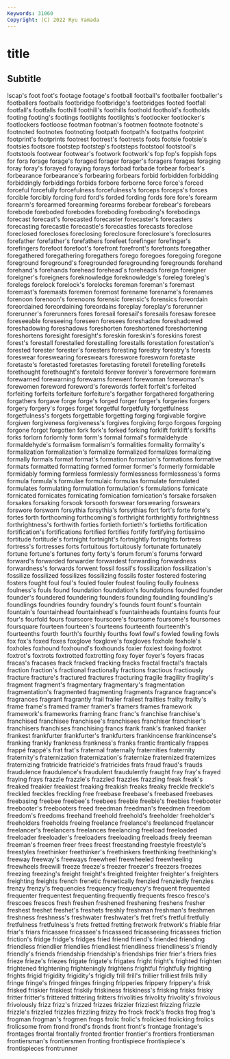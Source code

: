 ```yaml
---
Keywords: 31060
Copyright: (C) 2022 Ryu Yamada
---
```



# title

## Subtitle
lscap's
foot foot's footage footage's football football's footballer footballer's footballers footballs
footbridge footbridge's footbridges footed footfall footfall's footfalls foothill foothill's foothills
foothold foothold's footholds footing footing's footings footlights footlights's footlocker footlocker's
footlockers footloose footman footman's footmen footnote footnote's footnoted footnotes footnoting
footpath footpath's footpaths footprint footprint's footprints footrest footrest's footrests foots
footsie footsie's footsies footsore footstep footstep's footsteps footstool footstool's footstools
footwear footwear's footwork footwork's fop fop's foppish fops for fora
forage forage's foraged forager forager's foragers forages foraging foray foray's
forayed foraying forays forbad forbade forbear forbear's forbearance forbearance's forbearing
forbears forbid forbidden forbidding forbiddingly forbiddings forbids forbore forborne force
force's forced forceful forcefully forcefulness forcefulness's forceps forceps's forces forcible
forcibly forcing ford ford's forded fording fords fore fore's forearm
forearm's forearmed forearming forearms forebear forebear's forebears forebode foreboded forebodes
foreboding foreboding's forebodings forecast forecast's forecasted forecaster forecaster's forecasters forecasting
forecastle forecastle's forecastles forecasts foreclose foreclosed forecloses foreclosing foreclosure foreclosure's
foreclosures forefather forefather's forefathers forefeet forefinger forefinger's forefingers forefoot forefoot's
forefront forefront's forefronts foregather foregathered foregathering foregathers forego foregoes foregoing
foregone foreground foreground's foregrounded foregrounding foregrounds forehand forehand's forehands forehead
forehead's foreheads foreign foreigner foreigner's foreigners foreknowledge foreknowledge's foreleg foreleg's
forelegs forelock forelock's forelocks foreman foreman's foremast foremast's foremasts foremen
foremost forename forename's forenames forenoon forenoon's forenoons forensic forensic's forensics
foreordain foreordained foreordaining foreordains foreplay foreplay's forerunner forerunner's forerunners fores
foresail foresail's foresails foresaw foresee foreseeable foreseeing foreseen foresees foreshadow
foreshadowed foreshadowing foreshadows foreshorten foreshortened foreshortening foreshortens foresight foresight's foreskin
foreskin's foreskins forest forest's forestall forestalled forestalling forestalls forestation forestation's
forested forester forester's foresters foresting forestry forestry's forests foreswear foreswearing
foreswears foreswore foresworn foretaste foretaste's foretasted foretastes foretasting foretell foretelling
foretells forethought forethought's foretold forever forever's forevermore forewarn forewarned forewarning
forewarns forewent forewoman forewoman's forewomen foreword foreword's forewords forfeit forfeit's
forfeited forfeiting forfeits forfeiture forfeiture's forgather forgathered forgathering forgathers forgave
forge forge's forged forger forger's forgeries forgers forgery forgery's forges
forget forgetful forgetfully forgetfulness forgetfulness's forgets forgettable forgetting forging forgivable
forgive forgiven forgiveness forgiveness's forgives forgiving forgo forgoes forgoing forgone
forgot forgotten fork fork's forked forking forklift forklift's forklifts forks
forlorn forlornly form form's formal formal's formaldehyde formaldehyde's formalism formalism's
formalities formality formality's formalization formalization's formalize formalized formalizes formalizing formally
formals format format's formation formation's formations formative formats formatted formatting
formed former former's formerly formidable formidably forming formless formlessly formlessness
formlessness's forms formula formula's formulae formulaic formulas formulate formulated formulates
formulating formulation formulation's formulations fornicate fornicated fornicates fornicating fornication fornication's
forsake forsaken forsakes forsaking forsook forsooth forswear forswearing forswears forswore
forsworn forsythia forsythia's forsythias fort fort's forte forte's fortes forth
forthcoming forthcoming's forthright forthrightly forthrightness forthrightness's forthwith forties fortieth fortieth's
fortieths fortification fortification's fortifications fortified fortifies fortify fortifying fortissimo fortitude
fortitude's fortnight fortnight's fortnightly fortnights fortress fortress's fortresses forts fortuitous
fortuitously fortunate fortunately fortune fortune's fortunes forty forty's forum forum's
forums forward forward's forwarded forwarder forwardest forwarding forwardness forwardness's forwards
forwent fossil fossil's fossilization fossilization's fossilize fossilized fossilizes fossilizing fossils
foster fostered fostering fosters fought foul foul's fouled fouler foulest
fouling foully foulness foulness's fouls found foundation foundation's foundations founded
founder founder's foundered foundering founders founding foundling foundling's foundlings foundries
foundry foundry's founds fount fount's fountain fountain's fountainhead fountainhead's fountainheads
fountains founts four four's fourfold fours fourscore fourscore's foursome foursome's
foursomes foursquare fourteen fourteen's fourteens fourteenth fourteenth's fourteenths fourth fourth's
fourthly fourths fowl fowl's fowled fowling fowls fox fox's foxed
foxes foxglove foxglove's foxgloves foxhole foxhole's foxholes foxhound foxhound's foxhounds
foxier foxiest foxing foxtrot foxtrot's foxtrots foxtrotted foxtrotting foxy foyer
foyer's foyers fracas fracas's fracases frack fracked fracking fracks fractal
fractal's fractals fraction fraction's fractional fractionally fractions fractious fractiously fracture
fracture's fractured fractures fracturing fragile fragility fragility's fragment fragment's fragmentary
fragmentary's fragmentation fragmentation's fragmented fragmenting fragments fragrance fragrance's fragrances fragrant
fragrantly frail frailer frailest frailties frailty frailty's frame frame's framed
framer framer's framers frames framework framework's frameworks framing franc franc's
franchise franchise's franchised franchisee franchisee's franchisees franchiser franchiser's franchisers franchises
franchising francs frank frank's franked franker frankest frankfurter frankfurter's frankfurters
frankincense frankincense's franking frankly frankness frankness's franks frantic frantically frappes
frappé frappé's frat frat's fraternal fraternally fraternities fraternity fraternity's fraternization
fraternization's fraternize fraternized fraternizes fraternizing fratricide fratricide's fratricides frats fraud
fraud's frauds fraudulence fraudulence's fraudulent fraudulently fraught fray fray's frayed
fraying frays frazzle frazzle's frazzled frazzles frazzling freak freak's freaked
freakier freakiest freaking freakish freaks freaky freckle freckle's freckled freckles
freckling free freebase freebase's freebased freebases freebasing freebee freebee's freebees
freebie freebie's freebies freebooter freebooter's freebooters freed freedman freedman's freedmen
freedom freedom's freedoms freehand freehold freehold's freeholder freeholder's freeholders freeholds
freeing freelance freelance's freelanced freelancer freelancer's freelancers freelances freelancing freeload
freeloaded freeloader freeloader's freeloaders freeloading freeloads freely freeman freeman's freemen
freer frees freest freestanding freestyle freestyle's freestyles freethinker freethinker's freethinkers
freethinking freethinking's freeway freeway's freeways freewheel freewheeled freewheeling freewheels freewill
freeze freeze's freezer freezer's freezers freezes freezing freezing's freight freight's
freighted freighter freighter's freighters freighting freights french frenetic frenetically frenzied
frenziedly frenzies frenzy frenzy's frequencies frequency frequency's frequent frequented frequenter
frequentest frequenting frequently frequents fresco fresco's frescoes frescos fresh freshen
freshened freshening freshens fresher freshest freshet freshet's freshets freshly freshman
freshman's freshmen freshness freshness's freshwater freshwater's fret fret's fretful fretfully
fretfulness fretfulness's frets fretted fretting fretwork fretwork's friable friar friar's
friars fricassee fricassee's fricasseed fricasseeing fricassees friction friction's fridge fridge's
fridges fried friend friend's friended friending friendless friendlier friendlies friendliest
friendliness friendliness's friendly friendly's friends friendship friendship's friendships frier frier's
friers fries frieze frieze's friezes frigate frigate's frigates fright fright's
frighted frighten frightened frightening frighteningly frightens frightful frightfully frighting frights
frigid frigidity frigidity's frigidly frill frill's frillier frilliest frills frilly
fringe fringe's fringed fringes fringing fripperies frippery frippery's frisk frisked
friskier friskiest friskily friskiness friskiness's frisking frisks frisky fritter fritter's
frittered frittering fritters frivolities frivolity frivolity's frivolous frivolously frizz frizz's
frizzed frizzes frizzier frizziest frizzing frizzle frizzle's frizzled frizzles frizzling
frizzy fro frock frock's frocks frog frog's frogman frogman's frogmen
frogs frolic frolic's frolicked frolicking frolics frolicsome from frond frond's
fronds front front's frontage frontage's frontages frontal frontally fronted frontier
frontier's frontiers frontiersman frontiersman's frontiersmen fronting frontispiece frontispiece's frontispieces frontrunner
